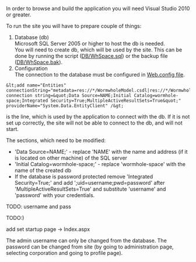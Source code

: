 In order to browse and build the application you will need Visual Studio 2010 or greater.

To run the site you will have to prepare couple of things:
1. Database (db)  
   Microsoft SQL Server 2005 or higher to host the db is needed.  
   You will need to create db, which will be used by the site. This can be done by running the script ([DB/WhSpace.sql](https://github.com/raste/Wh-Space/blob/master/DB/WhSpace.sql)) or the backup file ([DB/WhSpace.bak](https://github.com/raste/Wh-Space/blob/master/DB/WhSpace.bak)).
2. Configuration  
   The connection to the database must be configured in [Web.config file](https://github.com/raste/Wh-Space/blob/master/Source/WormholeSpace/Web.config).  

```
&lt;add name="Entities" connectionString="metadata=res://*/WormwholeModel.csdl|res://*/WormwholeModel.ssdl|res://*/WormwholeModel.msl;provider=System.Data.SqlClient;provider connection string=&quot;Data Source=NAME;Initial Catalog=wormhole-space;Integrated Security=True;MultipleActiveResultSets=True&quot;" providerName="System.Data.EntityClient" /&gt;
``` 
is the line, which is used by the application to connect with the db. If it is not set up correctly, the site will not be able to connect to the db, and will not start.

The sections, which need to be modified:
* 'Data Source=NAME;' - replace 'NAME' with the name and address (if it is located on other machine) of the SQL server 
* 'Initial Catalog=wormhole-space;' - replace 'wormhole-space' with the name of the created db
*  If the database is password protected remove 'Integrated Security=True;' and add ';uid=username;pwd=password' after 'MultipleActiveResultSets=True' and substitute 'username' and 'password' with your credentials.

TODO: username and pass



TODO:)

add set startup page -> Index.aspx

   The admin username can only be changed from the database. The password can be changed from site (by going to administration page, selecting corporation and going to profile page).
